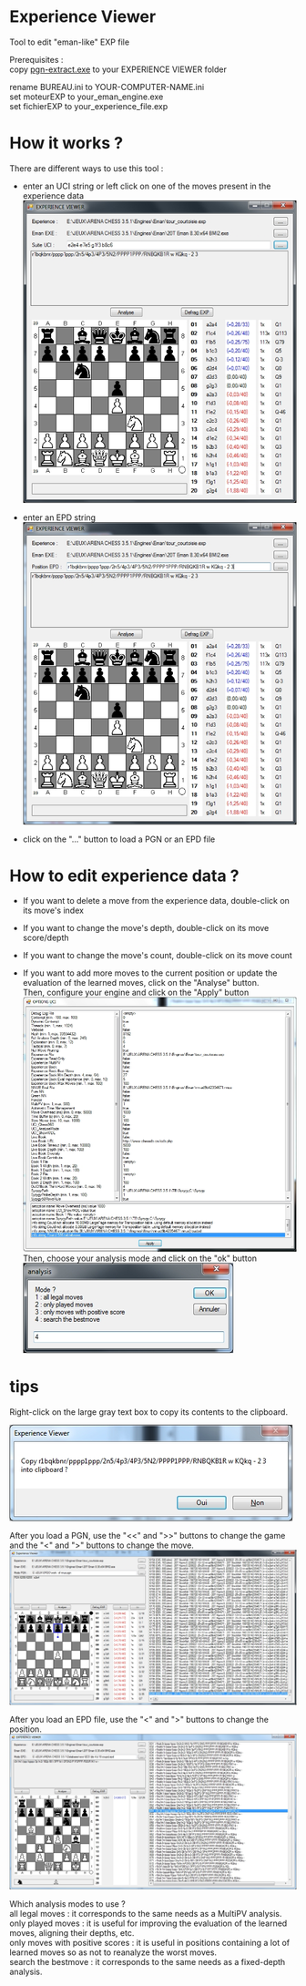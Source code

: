 # Experience Viewer
Tool to edit "eman-like" EXP file

Prerequisites :<br>
copy [pgn-extract.exe](https://github.com/chris13300/experience_viewer/blob/main/Experience%20Viewer/bin/x64/Debug/pgn-extract.exe) to your EXPERIENCE VIEWER folder<p>

rename BUREAU.ini to YOUR-COMPUTER-NAME.ini<br>
set moteurEXP to your_eman_engine.exe<br>
set fichierEXP to your_experience_file.exp<p>
  
# How it works ?
There are different ways to use this tool :<br>
- enter an UCI string or left click on one of the moves present in the experience data<br>
![uci_string](https://github.com/chris13300/experience_viewer/blob/main/Experience%20Viewer/bin/x64/Debug/uci_string.jpg)<p>

- enter an EPD string<br>
![epd_string](https://github.com/chris13300/experience_viewer/blob/main/Experience%20Viewer/bin/x64/Debug/epd_string.jpg)<p>

- click on the "..." button to load a PGN or an EPD file<p>

# How to edit experience data ?
- If you want to delete a move from the experience data, double-click on its move's index<p>

- If you want to change the move's depth, double-click on its move score/depth<p>

- If you want to change the move's count, double-click on its move count<p>

- If you want to add more moves to the current position or update the evaluation of the learned moves, click on the "Analyse" button.<br>
Then, configure your engine and click on the "Apply" button<br>
![configure_engine](https://github.com/chris13300/experience_viewer/blob/main/Experience%20Viewer/bin/x64/Debug/configure_engine.jpg)<br>
Then, choose your analysis mode and click on the "ok" button<br>
![choose_mode](https://github.com/chris13300/experience_viewer/blob/main/Experience%20Viewer/bin/x64/Debug/choose_mode.jpg)<p>

# tips
Right-click on the large gray text box to copy its contents to the clipboard.<p>
![clipboard](https://github.com/chris13300/experience_viewer/blob/main/Experience%20Viewer/bin/x64/Debug/clipboard.jpg)<p>

After you load a PGN, use the "<<" and ">>" buttons to change the game and the "<" and ">" buttons to change the move.<br>
![pgn_file](https://github.com/chris13300/experience_viewer/blob/main/Experience%20Viewer/bin/x64/Debug/pgn_file.jpg)<p>

After you load an EPD file, use the "<" and ">" buttons to change the position.<br>
![epd_file](https://github.com/chris13300/experience_viewer/blob/main/Experience%20Viewer/bin/x64/Debug/epd_file.jpg)<p>

Which analysis modes to use ?<br>
all legal moves : it corresponds to the same needs as a MultiPV analysis.<br>
only played moves : it is useful for improving the evaluation of the learned moves, aligning their depths, etc.<br>
only moves with positive scores : it is useful in positions containing a lot of learned moves so as not to reanalyze the worst moves.<br>
search the bestmove : it corresponds to the same needs as a fixed-depth analysis.<p>
